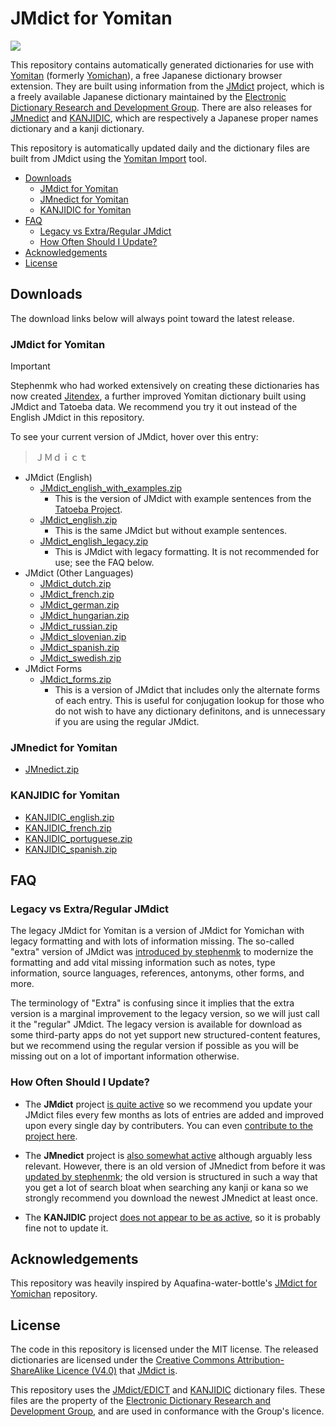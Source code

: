 # JMdict for Yomitan <!-- omit in toc -->

![](https://img.shields.io/github/v/tag/marvnc/jmdict-yomitan?style=for-the-badge&label=Last%20Release)

This repository contains automatically generated dictionaries for use with [Yomitan](https://github.com/themoeway/yomitan) (formerly [Yomichan](https://foosoft.net/projects/yomichan/)), a free Japanese dictionary browser extension. They are built using information from the [JMdict](https://www.edrdg.org/wiki/index.php/JMdict-EDICT_Dictionary_Project) project, which is a freely available Japanese dictionary maintained by the [Electronic Dictionary Research and Development Group](http://www.edrdg.org/). There are also releases for [JMnedict](https://www.edrdg.org/enamdict/enamdict_doc.html) and [KANJIDIC](https://www.edrdg.org/wiki/index.php/KANJIDIC_Project), which are respectively a Japanese proper names dictionary and a kanji dictionary.

This repository is automatically updated daily and the dictionary files are built from JMdict using the [Yomitan Import](https://github.com/themoeway/yomitan-import) tool.

- [Downloads](#downloads)
  - [JMdict for Yomitan](#jmdict-for-yomitan)
  - [JMnedict for Yomitan](#jmnedict-for-yomitan)
  - [KANJIDIC for Yomitan](#kanjidic-for-yomitan)
- [FAQ](#faq)
  - [Legacy vs Extra/Regular JMdict](#legacy-vs-extraregular-jmdict)
  - [How Often Should I Update?](#how-often-should-i-update)
- [Acknowledgements](#acknowledgements)
- [License](#license)

## Downloads

The download links below will always point toward the latest release.

### JMdict for Yomitan

> [!IMPORTANT]
> Stephenmk who had worked extensively on creating these dictionaries has now created [Jitendex](https://jitendex.org/), a further improved Yomitan dictionary built using JMdict and Tatoeba data. We recommend you try it out instead of the English JMdict in this repository.

To see your current version of JMdict, hover over this entry:

> ＪＭｄｉｃｔ

- JMdict (English)
  - [JMdict_english_with_examples.zip](https://github.com/themoeway/jmdict-yomitan/releases/latest/download/JMdict_english_with_examples.zip)
    - This is the version of JMdict with example sentences from the [Tatoeba Project](http://tatoeba.org/home).
  - [JMdict_english.zip](https://github.com/themoeway/jmdict-yomitan/releases/latest/download/JMdict_english.zip)
    - This is the same JMdict but without example sentences.
  - [JMdict_english_legacy.zip](https://github.com/themoeway/jmdict-yomitan/releases/latest/download/JMdict_english_legacy.zip)
    - This is JMdict with legacy formatting. It is not recommended for use; see the FAQ below.
- JMdict (Other Languages)
  - [JMdict_dutch.zip](https://github.com/themoeway/jmdict-yomitan/releases/latest/download/JMdict_dutch.zip)
  - [JMdict_french.zip](https://github.com/themoeway/jmdict-yomitan/releases/latest/download/JMdict_french.zip)
  - [JMdict_german.zip](https://github.com/themoeway/jmdict-yomitan/releases/latest/download/JMdict_german.zip)
  - [JMdict_hungarian.zip](https://github.com/themoeway/jmdict-yomitan/releases/latest/download/JMdict_hungarian.zip)
  - [JMdict_russian.zip](https://github.com/themoeway/jmdict-yomitan/releases/latest/download/JMdict_russian.zip)
  - [JMdict_slovenian.zip](https://github.com/themoeway/jmdict-yomitan/releases/latest/download/JMdict_slovenian.zip)
  - [JMdict_spanish.zip](https://github.com/themoeway/jmdict-yomitan/releases/latest/download/JMdict_spanish.zip)
  - [JMdict_swedish.zip](https://github.com/themoeway/jmdict-yomitan/releases/latest/download/JMdict_swedish.zip)
- JMdict Forms
  - [JMdict_forms.zip](https://github.com/themoeway/jmdict-yomitan/releases/latest/download/JMdict_forms.zip)
    - This is a version of JMdict that includes only the alternate forms of each entry. This is useful for conjugation lookup for those who do not wish to have any dictionary definitons, and is unnecessary if you are using the regular JMdict.

### JMnedict for Yomitan

- [JMnedict.zip](https://github.com/themoeway/jmdict-yomitan/releases/latest/download/JMnedict.zip)

### KANJIDIC for Yomitan

- [KANJIDIC_english.zip](https://github.com/themoeway/jmdict-yomitan/releases/latest/download/KANJIDIC_english.zip)
- [KANJIDIC_french.zip](https://github.com/themoeway/jmdict-yomitan/releases/latest/download/KANJIDIC_french.zip)
- [KANJIDIC_portuguese.zip](https://github.com/themoeway/jmdict-yomitan/releases/latest/download/KANJIDIC_portuguese.zip)
- [KANJIDIC_spanish.zip](https://github.com/themoeway/jmdict-yomitan/releases/latest/download/KANJIDIC_spanish.zip)

## FAQ

### Legacy vs Extra/Regular JMdict

The legacy JMdict for Yomitan is a version of JMdict for Yomichan with legacy formatting and with lots of information missing. The so-called "extra" version of JMdict was [introduced by stephenmk](https://github.com/FooSoft/yomichan-import/pull/40) to modernize the formatting and add vital missing information such as notes, type information, source languages, references, antonyms, other forms, and more.

The terminology of "Extra" is confusing since it implies that the extra version is a marginal improvement to the legacy version, so we will just call it the "regular" JMdict. The legacy version is available for download as some third-party apps do not yet support new structured-content features, but we recommend using the regular version if possible as you will be missing out on a lot of important information otherwise.

### How Often Should I Update?

- The **JMdict** project [is quite active](https://www.edrdg.org/jmwsgi/updates.py?svc=jmdict&i=1) so we recommend you update your JMdict files every few months as lots of entries are added and improved upon every single day by contributers. You can even [contribute to the project here](https://www.edrdg.org/jmwsgi/edhelpq.py?svc=jmdict&sid=).

- The **JMnedict** project is [also somewhat active](https://www.edrdg.org/jmwsgi/updates.py?svc=jmdict&i=1) although arguably less relevant. However, there is an old version of JMnedict from before it was [updated by stephenmk](https://github.com/FooSoft/yomichan-import/pull/41); the old version is structured in such a way that you get a lot of search bloat when searching any kanji or kana so we strongly recommend you download the newest JMnedict at least once.

- The **KANJIDIC** project [does not appear to be as active](https://www.edrdg.org/wiki/index.php/KANJIDIC_Project), so it is probably fine not to update it.

## Acknowledgements

This repository was heavily inspired by Aquafina-water-bottle's [JMdict for Yomichan](https://github.com/Aquafina-water-bottle/jmdict-english-yomichan) repository.

## License

The code in this repository is licensed under the MIT license. The released dictionaries are licensed under the [Creative Commons Attribution-ShareAlike Licence (V4.0)](https://creativecommons.org/licenses/by-sa/4.0/) that [JMdict is](https://www.edrdg.org/edrdg/licence.html).

This repository uses the [JMdict/EDICT](https://www.edrdg.org/wiki/index.php/JMdict-EDICT_Dictionary_Project) and [KANJIDIC](https://www.edrdg.org/wiki/index.php/KANJIDIC_Project) dictionary files. These files are the property of the [Electronic Dictionary Research and Development Group](https://www.edrdg.org/), and are used in conformance with the Group's licence.
